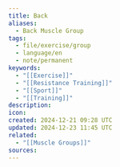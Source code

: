```yaml
---
title: Back
aliases:
  - Back Muscle Group
tags:
  - file/exercise/group
  - language/en
  - note/permanent
keywords:
  - "[[Exercise]]"
  - "[[Resistance Training]]"
  - "[[Sport]]"
  - "[[Training]]"
description: 
icon: 
created: 2024-12-21 09:28 UTC
updated: 2024-12-23 11:45 UTC
related:
  - "[[Muscle Groups]]"
sources: 
---
```

